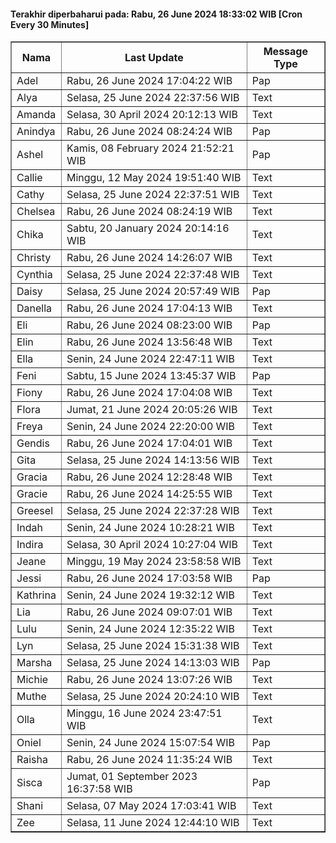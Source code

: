 #### Terakhir diperbaharui pada: Rabu, 26 June 2024 18:33:02 WIB [Cron Every 30 Minutes]

<table border='1'><tr><th>Nama</th><th>Last Update</th><th>Message Type</th></tr><tr><td>Adel</td><td>Rabu, 26 June 2024 17:04:22 WIB</td><td>Pap</td></tr><tr><td>Alya</td><td>Selasa, 25 June 2024 22:37:56 WIB</td><td>Text</td></tr><tr><td>Amanda</td><td>Selasa, 30 April 2024 20:12:13 WIB</td><td>Text</td></tr><tr><td>Anindya</td><td>Rabu, 26 June 2024 08:24:24 WIB</td><td>Pap</td></tr><tr><td>Ashel</td><td>Kamis, 08 February 2024 21:52:21 WIB</td><td>Pap</td></tr><tr><td>Callie</td><td>Minggu, 12 May 2024 19:51:40 WIB</td><td>Text</td></tr><tr><td>Cathy</td><td>Selasa, 25 June 2024 22:37:51 WIB</td><td>Text</td></tr><tr><td>Chelsea</td><td>Rabu, 26 June 2024 08:24:19 WIB</td><td>Text</td></tr><tr><td>Chika</td><td>Sabtu, 20 January 2024 20:14:16 WIB</td><td>Text</td></tr><tr><td>Christy</td><td>Rabu, 26 June 2024 14:26:07 WIB</td><td>Text</td></tr><tr><td>Cynthia</td><td>Selasa, 25 June 2024 22:37:48 WIB</td><td>Text</td></tr><tr><td>Daisy</td><td>Selasa, 25 June 2024 20:57:49 WIB</td><td>Pap</td></tr><tr><td>Danella</td><td>Rabu, 26 June 2024 17:04:13 WIB</td><td>Text</td></tr><tr><td>Eli</td><td>Rabu, 26 June 2024 08:23:00 WIB</td><td>Pap</td></tr><tr><td>Elin</td><td>Rabu, 26 June 2024 13:56:48 WIB</td><td>Text</td></tr><tr><td>Ella</td><td>Senin, 24 June 2024 22:47:11 WIB</td><td>Text</td></tr><tr><td>Feni</td><td>Sabtu, 15 June 2024 13:45:37 WIB</td><td>Pap</td></tr><tr><td>Fiony</td><td>Rabu, 26 June 2024 17:04:08 WIB</td><td>Text</td></tr><tr><td>Flora</td><td>Jumat, 21 June 2024 20:05:26 WIB</td><td>Text</td></tr><tr><td>Freya</td><td>Senin, 24 June 2024 22:20:00 WIB</td><td>Text</td></tr><tr><td>Gendis</td><td>Rabu, 26 June 2024 17:04:01 WIB</td><td>Text</td></tr><tr><td>Gita</td><td>Selasa, 25 June 2024 14:13:56 WIB</td><td>Text</td></tr><tr><td>Gracia</td><td>Rabu, 26 June 2024 12:28:48 WIB</td><td>Text</td></tr><tr><td>Gracie</td><td>Rabu, 26 June 2024 14:25:55 WIB</td><td>Text</td></tr><tr><td>Greesel</td><td>Selasa, 25 June 2024 22:37:28 WIB</td><td>Text</td></tr><tr><td>Indah</td><td>Senin, 24 June 2024 10:28:21 WIB</td><td>Text</td></tr><tr><td>Indira</td><td>Selasa, 30 April 2024 10:27:04 WIB</td><td>Text</td></tr><tr><td>Jeane</td><td>Minggu, 19 May 2024 23:58:58 WIB</td><td>Text</td></tr><tr><td>Jessi</td><td>Rabu, 26 June 2024 17:03:58 WIB</td><td>Pap</td></tr><tr><td>Kathrina</td><td>Senin, 24 June 2024 19:32:12 WIB</td><td>Text</td></tr><tr><td>Lia</td><td>Rabu, 26 June 2024 09:07:01 WIB</td><td>Text</td></tr><tr><td>Lulu</td><td>Senin, 24 June 2024 12:35:22 WIB</td><td>Text</td></tr><tr><td>Lyn</td><td>Selasa, 25 June 2024 15:31:38 WIB</td><td>Text</td></tr><tr><td>Marsha</td><td>Selasa, 25 June 2024 14:13:03 WIB</td><td>Pap</td></tr><tr><td>Michie</td><td>Rabu, 26 June 2024 13:07:26 WIB</td><td>Text</td></tr><tr><td>Muthe</td><td>Selasa, 25 June 2024 20:24:10 WIB</td><td>Text</td></tr><tr><td>Olla</td><td>Minggu, 16 June 2024 23:47:51 WIB</td><td>Text</td></tr><tr><td>Oniel</td><td>Senin, 24 June 2024 15:07:54 WIB</td><td>Pap</td></tr><tr><td>Raisha</td><td>Rabu, 26 June 2024 11:35:24 WIB</td><td>Text</td></tr><tr><td>Sisca</td><td>Jumat, 01 September 2023 16:37:58 WIB</td><td>Pap</td></tr><tr><td>Shani</td><td>Selasa, 07 May 2024 17:03:41 WIB</td><td>Text</td></tr><tr><td>Zee</td><td>Selasa, 11 June 2024 12:44:10 WIB</td><td>Text</td></tr></table>